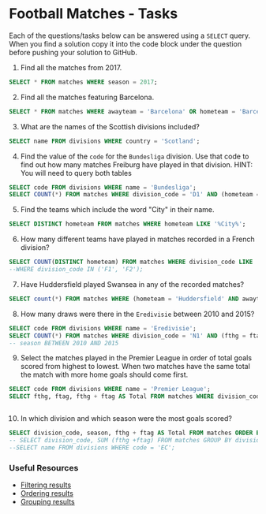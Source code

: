 # Football Matches - Tasks

Each of the questions/tasks below can be answered using a `SELECT` query. When you find a solution copy it into the code block under the question before pushing your solution to GitHub.

1) Find all the matches from 2017.

```sql
SELECT * FROM matches WHERE season = 2017;


```

2) Find all the matches featuring Barcelona.

```sql
SELECT * FROM matches WHERE awayteam = 'Barcelona' OR hometeam = 'Barcelona';


```

3) What are the names of the Scottish divisions included?

```sql
SELECT name FROM divisions WHERE country = 'Scotland';


```

4) Find the value of the `code` for the `Bundesliga` division. Use that code to find out how many matches Freiburg have played in that division. HINT: You will need to query both tables

```sql
SELECT code FROM divisions WHERE name = 'Bundesliga';
SELECT COUNT(*) FROM matches WHERE division_code = 'D1' AND (hometeam = 'Freiburg' OR awayteam = 'Freiburg');


```

5) Find the teams which include the word "City" in their name. 

```sql
SELECT DISTINCT hometeam FROM matches WHERE hometeam LIKE '%City%';


```

6) How many different teams have played in matches recorded in a French division?

```sql
SELECT COUNT(DISTINCT hometeam) FROM matches WHERE division_code LIKE 'F%';
--WHERE division_code IN ('F1', 'F2');


```

7) Have Huddersfield played Swansea in any of the recorded matches?

```sql
SELECT count(*) FROM matches WHERE (hometeam = 'Huddersfield' AND awayteam = 'Swansea') OR (hometeam = 'Swansea' AND awayteam = 'Huddersfield');

```

8) How many draws were there in the `Eredivisie` between 2010 and 2015?

```sql
SELECT code FROM divisions WHERE name = 'Eredivisie';
SELECT COUNT(*) FROM matches WHERE division_code = 'N1' AND (fthg = ftag) AND (season <= 2015) AND (season >= 2010);
-- season BETWEEN 2010 AND 2015

```

9) Select the matches played in the Premier League in order of total goals scored from highest to lowest. When two matches have the same total the match with more home goals should come first.

```sql
SELECT code FROM divisions WHERE name = 'Premier League';
SELECT fthg, ftag, fthg + ftag AS Total FROM matches WHERE division_code = 'E0' ORDER BY (fthg + ftag) DESC, fthg DESC;



```

10) In which division and which season were the most goals scored?

```sql
SELECT division_code, season, fthg + ftag AS Total FROM matches ORDER BY (fthg + ftag) DESC, fthg DESC LIMIT 1;
-- SELECT division_code, SUM (fthg +ftag) FROM matches GROUP BY division_code, season ORDER BY sUM DESC LIMIT 1;
--SELECT name FROM divisions WHERE code = 'EC';

```

### Useful Resources

- [Filtering results](https://www.w3schools.com/sql/sql_where.asp)
- [Ordering results](https://www.w3schools.com/sql/sql_orderby.asp)
- [Grouping results](https://www.w3schools.com/sql/sql_groupby.asp)